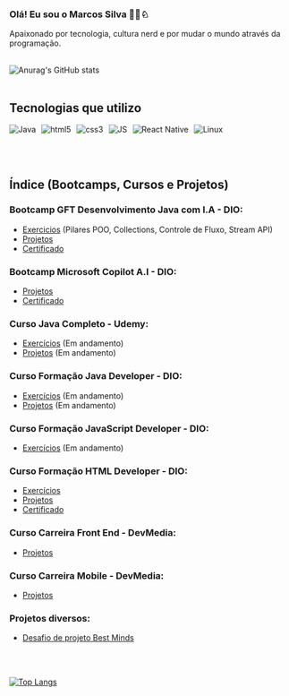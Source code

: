 ### Olá! Eu sou o Marcos Silva 👨‍💻♘

Apaixonado por tecnologia, cultura nerd e por mudar o mundo através da programação.<br><br>


![Anurag's GitHub stats](https://github-readme-stats.vercel.app/api?username=N3onKn1gh7&show_icons=true&theme=tokyonight)<br><br>


## Tecnologias que utilizo


<div style="display: flex;">

  <img alt="Java" src="https://img.shields.io/badge/Java-ED8B00?style=for-the-badge&logo=openjdk&logoColor=white" style="margin-right: 10px;" />

   <img alt="html5" src="https://img.shields.io/badge/HTML5-E34F26?style=for-the-badge&logo=html5&logoColor=white" style="margin-right: 10px;" />
   
   <img alt="css3" src="https://img.shields.io/badge/CSS3-1572B6?style=for-the-badge&logo=css3&logoColor=white" style="margin-right: 10px;" />

   <img alt="JS" src="https://img.shields.io/badge/JavaScript-F7DF1E?style=for-the-badge&logo=javascript&logoColor=black" style="margin-right: 10px;" />

   <img alt="React Native" src="https://img.shields.io/badge/React_Native-20232A?style=for-the-badge&logo=react&logoColor=61DAFB" style="margin-right: 10px;" />

   <img alt="Linux" src="https://img.shields.io/badge/Linux-FCC624?style=for-the-badge&logo=linux&logoColor=black" style="margin-right: 10px;" />
</div>

<br><br>

## Índice (Bootcamps, Cursos e Projetos)

### Bootcamp GFT Desenvolvimento Java com I.A - DIO:<br>

- [Exercicios](https://github.com/N3onKn1gh7/Estudos/tree/main/java/java_exercicios_Dio) (Pilares POO, Collections, Controle de Fluxo, Stream API)
- [Projetos](https://github.com/N3onKn1gh7/Estudos/tree/main/java/java_projetos_Dio)
- [Certificado](https://hermes.dio.me/certificates/HAK4QLRF.pdf)


### Bootcamp Microsoft Copilot A.I - DIO:<br>
- [Projetos](https://github.com/N3onKn1gh7/Estudos/tree/main/bootcamps/Bootcamp_microsoft_dio)
- [Certificado](https://hermes.dio.me/certificates/JXQ0DX2F.pdf)

### Curso Java Completo - Udemy:<br>
- [Exercícios](https://github.com/N3onKn1gh7/Estudos/tree/main/java/java_exercicios_Udemy) (Em andamento)
- [Projetos](https://github.com/N3onKn1gh7/Estudos/tree/main/java/java_projetos_Udemy/usuariodept) (Em andamento)

### Curso Formação Java Developer - DIO:<br>
- [Exercícios](https://github.com/N3onKn1gh7/Estudos/tree/main/java/java_exercicios_Dio) (Em andamento)
- [Projetos](https://github.com/N3onKn1gh7/Estudos/tree/main/java/java_projetos_Dio) (Em andamento)

### Curso Formação JavaScript Developer - DIO:<br>
- [Exercícios](https://github.com/N3onKn1gh7/Estudos/tree/main/javaScript/JavaScript_exercicios_dio) (Em andamento)

### Curso Formação HTML Developer - DIO:<br>
- [Exercícios](https://github.com/N3onKn1gh7/Estudos/tree/main/html/html_css_exercicios_Dio)
- [Projetos](https://github.com/N3onKn1gh7/Estudos/tree/main/html/html_css_projetos_Dio)
- [Certificado](https://hermes.dio.me/certificates/KOWPORYU.pdf)

### Curso Carreira Front End - DevMedia:<br>
- [Projetos](https://github.com/N3onKn1gh7/Estudos/tree/main/html/html_css_projetos_Devmedia)

### Curso Carreira Mobile - DevMedia:<br>
- [Projetos](https://github.com/N3onKn1gh7/Estudos/tree/main/mobile/mobile_projetos_devmedia)

### Projetos diversos:
- [Desafio de projeto Best Minds](https://github.com/N3onKn1gh7/nunes_sports)


<br><br>

[![Top Langs](https://github-readme-stats.vercel.app/api/top-langs/?username=N3onKn1gh7)](https://github.com/anuraghazra/github-readme-stats)








